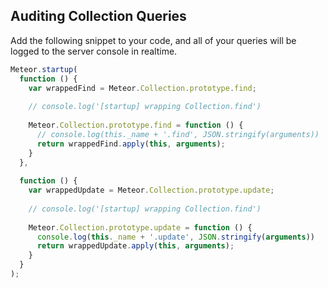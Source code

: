 ## Auditing Collection Queries  

Add the following snippet to your code, and all of your queries will be logged to the server console in realtime.  

````js
Meteor.startup(		
  function () {		
    var wrappedFind = Meteor.Collection.prototype.find;		
	
    // console.log('[startup] wrapping Collection.find')		
   		
    Meteor.Collection.prototype.find = function () {		
      // console.log(this._name + '.find', JSON.stringify(arguments))		
      return wrappedFind.apply(this, arguments);		
    }		
  },		
	
  function () {		
    var wrappedUpdate = Meteor.Collection.prototype.update;		
	
    // console.log('[startup] wrapping Collection.find')		
   		
    Meteor.Collection.prototype.update = function () {		
      console.log(this._name + '.update', JSON.stringify(arguments))		
      return wrappedUpdate.apply(this, arguments);		
    }		
  }		
);		
````
